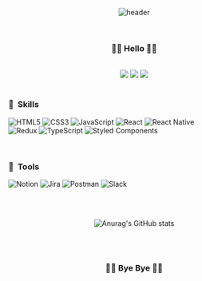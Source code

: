 <div align='center'>
  
![header](https://capsule-render.vercel.app/api?type=slice&color=f6ff00&height=200&section=header&text=Lee%20Hyojin&fontColor=66bfe4&fontSize=60&desc=Frontend%20Developer&olor=e4e4e4&descAlignY=70)

</div>
<br/><h3 align='center'>✋🏻 Hello 🤚🏻</h3><br/>
<div align='center'>
<a href="https://hyojin96.tistory.com/"><img src="https://img.shields.io/badge/Blog-fb00ff?style=flat&logo=Storyblok&logoColor=ffffff" /></a>
<a href="mailto:gywls3394@gmail.com"><img src="https://img.shields.io/badge/Gmail-EA4335?style=flat&logo=Gmail&logoColor=ffffff" /></a>
<a href="https://www.linkedin.com/in/hyojin-lee-a4a4651b1/"><img src="https://img.shields.io/badge/LinkedIn-0A66C2?style=flat&logo=LinkedIn&logoColor=ffffff" /></a>
</div><br/>

<h3>🔑&nbsp;&nbsp;Skills</h3>

<div>
  
![HTML5](https://img.shields.io/badge/html5-%23E34F26.svg?style=for-the-badge&logo=html5&logoColor=white)
![CSS3](https://img.shields.io/badge/css3(scss)-%231572B6.svg?style=for-the-badge&logo=css3&logoColor=white)
![JavaScript](https://img.shields.io/badge/javascript-%23323330.svg?style=for-the-badge&logo=javascript&logoColor=%23F7DF1E)
![React](https://img.shields.io/badge/react-%2320232a.svg?style=for-the-badge&logo=react&logoColor=%2361DAFB)
![React Native](https://img.shields.io/badge/react_native-%2320232a.svg?style=for-the-badge&logo=react&logoColor=%2361DAFB)<br/>
![Redux](https://img.shields.io/badge/redux-%23593d88.svg?style=for-the-badge&logo=redux&logoColor=white)
![TypeScript](https://img.shields.io/badge/typescript-%23007ACC.svg?style=for-the-badge&logo=typescript&logoColor=white)
![Styled Components](https://img.shields.io/badge/styled--components-DB7093?style=for-the-badge&logo=styled-components&logoColor=white)
  
</div><br/>

<h3>🎯&nbsp;&nbsp;Tools</h3>

<div>
  
![Notion](https://img.shields.io/badge/Notion-%23000000.svg?style=for-the-badge&logo=notion&logoColor=white)
![Jira](https://img.shields.io/badge/jira-%230A0FFF.svg?style=for-the-badge&logo=jira&logoColor=white)
![Postman](https://img.shields.io/badge/Postman-FF6C37?style=for-the-badge&logo=postman&logoColor=white)
![Slack](https://img.shields.io/badge/Slack-4A154B?style=for-the-badge&logo=slack&logoColor=white)
  
</div><br/><br/>
 
<div align='center'>
  
![Anurag's GitHub stats](https://github-readme-stats.vercel.app/api?username=hyojinDev&&show_icons=true&theme=highcontrast&include_all_commits=true&show_owner=true)

</div>
<br/><br/>

<h3 align='center'>✋🏻 Bye Bye 🤚🏻</h3>
